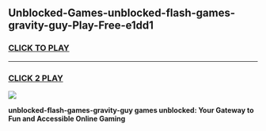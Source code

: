 
## Unblocked-Games-unblocked-flash-games-gravity-guy-Play-Free-e1dd1
<h3>
<a href="https://premium76.site?title=unblocked-flash-games-gravity-guy&ref=18A1">CLICK TO PLAY</a></h3>
<hr>

<h3>
<a href="https://premium76.site?title=unblocked-flash-games-gravity-guy&ref=18A1">CLICK 2 PLAY</a>
  
</h3>

<a href="https://premium76.site?title=unblocked-flash-games-gravity-guy&ref=18A1"><img src="https://clearcache.store/games.png"></a>


**unblocked-flash-games-gravity-guy games unblocked: Your Gateway to Fun and Accessible Online Gaming**

